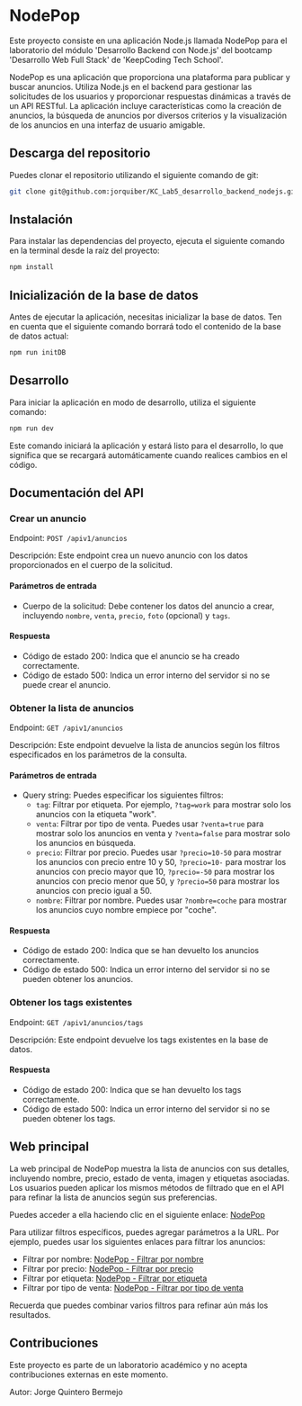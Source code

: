 # NodePop

Este proyecto consiste en una aplicación Node.js llamada NodePop para el laboratorio del módulo 'Desarrollo Backend con Node.js'  del bootcamp 'Desarrollo Web Full Stack' de 'KeepCoding Tech School'.

NodePop es una aplicación que proporciona una plataforma para publicar y buscar anuncios. Utiliza Node.js en el backend para gestionar las solicitudes de los usuarios y proporcionar respuestas dinámicas a través de un API RESTful. La aplicación incluye características como la creación de anuncios, la búsqueda de anuncios por diversos criterios y la visualización de los anuncios en una interfaz de usuario amigable.


## Descarga del repositorio

Puedes clonar el repositorio utilizando el siguiente comando de git:

```bash
git clone git@github.com:jorquiber/KC_Lab5_desarrollo_backend_nodejs.git
```


## Instalación

Para instalar las dependencias del proyecto, ejecuta el siguiente comando en la terminal desde la raíz del proyecto:

```bash
npm install
```

## Inicialización de la base de datos

Antes de ejecutar la aplicación, necesitas inicializar la base de datos. Ten en cuenta que el siguiente comando borrará todo el contenido de la base de datos actual:

```bash
npm run initDB
```

## Desarrollo

Para iniciar la aplicación en modo de desarrollo, utiliza el siguiente comando:

```bash
npm run dev
```

Este comando iniciará la aplicación y estará listo para el desarrollo, lo que significa que se recargará automáticamente cuando realices cambios en el código.

## Documentación del API

### Crear un anuncio

Endpoint: `POST /apiv1/anuncios`

Descripción: Este endpoint crea un nuevo anuncio con los datos proporcionados en el cuerpo de la solicitud.

#### Parámetros de entrada

- Cuerpo de la solicitud: Debe contener los datos del anuncio a crear, incluyendo `nombre`, `venta`, `precio`, `foto` (opcional) y `tags`.

#### Respuesta

- Código de estado 200: Indica que el anuncio se ha creado correctamente.
- Código de estado 500: Indica un error interno del servidor si no se puede crear el anuncio.

### Obtener la lista de anuncios

Endpoint: `GET /apiv1/anuncios`

Descripción: Este endpoint devuelve la lista de anuncios según los filtros especificados en los parámetros de la consulta.

#### Parámetros de entrada

- Query string: Puedes especificar los siguientes filtros:
  - `tag`: Filtrar por etiqueta. Por ejemplo, `?tag=work` para mostrar solo los anuncios con la etiqueta "work".
  - `venta`: Filtrar por tipo de venta. Puedes usar `?venta=true` para mostrar solo los anuncios en venta y `?venta=false` para mostrar solo los anuncios en búsqueda.
  - `precio`: Filtrar por precio. Puedes usar `?precio=10-50` para mostrar los anuncios con precio entre 10 y 50, `?precio=10-` para mostrar los anuncios con precio mayor que 10, `?precio=-50` para mostrar los anuncios con precio menor que 50, y `?precio=50` para mostrar los anuncios con precio igual a 50.
  - `nombre`: Filtrar por nombre. Puedes usar `?nombre=coche` para mostrar los anuncios cuyo nombre empiece por "coche".

#### Respuesta

- Código de estado 200: Indica que se han devuelto los anuncios correctamente.
- Código de estado 500: Indica un error interno del servidor si no se pueden obtener los anuncios.

### Obtener los tags existentes

Endpoint: `GET /apiv1/anuncios/tags`

Descripción: Este endpoint devuelve los tags existentes en la base de datos.

#### Respuesta

- Código de estado 200: Indica que se han devuelto los tags correctamente.
- Código de estado 500: Indica un error interno del servidor si no se pueden obtener los tags.


## Web principal

La web principal de NodePop muestra la lista de anuncios con sus detalles, incluyendo nombre, precio, estado de venta, imagen y etiquetas asociadas. Los usuarios pueden aplicar los mismos métodos de filtrado que en el API para refinar la lista de anuncios según sus preferencias.

Puedes acceder a ella haciendo clic en el siguiente enlace: [NodePop](http://localhost:3000/)

Para utilizar filtros específicos, puedes agregar parámetros a la URL. Por ejemplo, puedes usar los siguientes enlaces para filtrar los anuncios:

- Filtrar por nombre: [NodePop - Filtrar por nombre](http://localhost:3000/?nombre=iph)
- Filtrar por precio: [NodePop - Filtrar por precio](http://localhost:3000/?precio=10-50)
- Filtrar por etiqueta: [NodePop - Filtrar por etiqueta](http://localhost:3000/?tag=lifestyle)
- Filtrar por tipo de venta: [NodePop - Filtrar por tipo de venta](http://localhost:3000/?venta=true)

Recuerda que puedes combinar varios filtros para refinar aún más los resultados.

## Contribuciones

Este proyecto es parte de un laboratorio académico y no acepta contribuciones externas en este momento.

Autor: Jorge Quintero Bermejo

